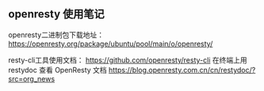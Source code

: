## openresty 使用笔记

openresty二进制包下载地址：
https://openresty.org/package/ubuntu/pool/main/o/openresty/

resty-cli工具使用文档：
https://github.com/openresty/resty-cli
在终端上用 restydoc 查看 OpenResty 文档
https://blog.openresty.com.cn/cn/restydoc/?src=org_news
